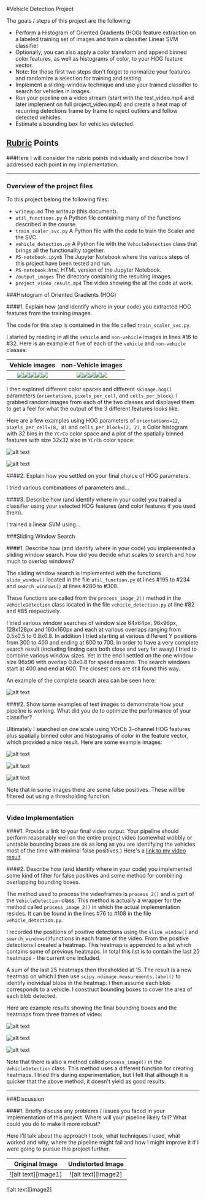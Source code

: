 #Vehicle Detection Project

The goals / steps of this project are the following:

* Perform a Histogram of Oriented Gradients (HOG) feature extraction on a labeled training set of images and train a classifier Linear SVM classifier
* Optionally, you can also apply a color transform and append binned color features, as well as histograms of color, to your HOG feature vector. 
* Note: for those first two steps don't forget to normalize your features and randomize a selection for training and testing.
* Implement a sliding-window technique and use your trained classifier to search for vehicles in images.
* Run your pipeline on a video stream (start with the test_video.mp4 and later implement on full project_video.mp4) and create a heat map of recurring detections frame by frame to reject outliers and follow detected vehicles.
* Estimate a bounding box for vehicles detected.

[//]: # "Image References"

[i1a1]: ./vehicle_test/7.png
[i1a2]: ./vehicle_test/13.png
[i1a3]: ./vehicle_test/25.png
[i1a4]: ./vehicle_test/19.png
[i1a5]: ./vehicle_test/31.png
[i1b1]: ./non_vehicle_test/extra40.png
[i1b2]: ./non_vehicle_test/extra67.png
[i1b3]: ./non_vehicle_test/extra39.png
[i1b4]: ./non_vehicle_test/extra38.png
[i1b5]: ./non_vehicle_test/extra35.png
[image2a]: ./output_images/car_img_HOG_bin_hist_4.png
[image2b]: ./output_images/noncar_img_HOG_bin_hist_2.png
[image3]: ./output_images/slide_windows.png
[image4a]: ./output_images/searchwindows_1.png
[image4b]: ./output_images/searchwindows_3.png
[image4c]: ./output_images/searchwindows_6.png
[image5a]: ./output_images/bbox_heatmap_1.png
[image5b]: ./output_images/bbox_heatmap_2.png
[image5c]: ./output_images/bbox_heatmap_3.png
[image6]: ./examples/labels_map.png
[image7]: ./examples/output_bboxes.png
[video1]: ./project_video_result.mp4

## [Rubric](https://review.udacity.com/#!/rubrics/513/view) Points
###Here I will consider the rubric points individually and describe how I addressed each point in my implementation.  

---
### Overview of the project files

To this project belong the following files:

- `writeup.md` The writeup (this document).
- `util_functions.py` A Python file containing many of the functions described in the course.
- `train_scaler_svc.py` A Python file with the code to train the Scaler and the SVC.
- `vehicle_detection.py` A Python file with the `VehicleDetection` class that brings all the functionality together.
- `P5-notebook.ipynb` The Jupyter Notebook where the various steps of this project have been tested and run.
- `P5-notebook.html` HTML version of the Jupyter Notebook.
- `/output_images` The directory containing the resulting images.
- `project_video_result.mp4` The video showing the all the code at work.

###Histogram of Oriented Gradients (HOG)

####1. Explain how (and identify where in your code) you extracted HOG features from the training images.

The code for this step is contained in the file called `train_scaler_svc.py`. 

I started by reading in all the `vehicle` and `non-vehicle` images in lines #16 to #32.  Here is an example of five of each of the `vehicle` and `non-vehicle` classes:

|              Vehicle images              |            non-Vehicle images            |
| :--------------------------------------: | :--------------------------------------: |
| ![][i1a1]![][i1a2]![][i1a3]![][i1a4]![][i1a5] | ![][i1b1]![][i1b2]![][i1b3]![][i1b4]![][i1b5] |


I then explored different color spaces and different `skimage.hog()` parameters (`orientations`, `pixels_per_cell`, and `cells_per_block`).  I grabbed random images from each of the two classes and displayed them to get a feel for what the output of the 3 different features looks like.

Here are a few examples using HOG parameters of `orientations=12`, `pixels_per_cell=(8, 8)` and `cells_per_block=(2, 2)`, a Color histogram with 32 bins in the `YCrCb` color space and  a plot of the spatially binned features with size 32x32 also in  `YCrCb` color space:

![alt text][image2a]

![alt text][image2b]


####2. Explain how you settled on your final choice of HOG parameters.

I tried various combinations of parameters and...

####3. Describe how (and identify where in your code) you trained a classifier using your selected HOG features (and color features if you used them).

I trained a linear SVM using...

###Sliding Window Search

####1. Describe how (and identify where in your code) you implemented a sliding window search.  How did you decide what scales to search and how much to overlap windows?

The sliding window search is implemented with the functions `slide_window()`  located in the file `util_function.py` at lines #195 to #234 and `search_windows()` at lines #280 to #308.

These functions are called from the `process_image_2()` method in the `VehicleDetection` class located in the file `vehicle_detection.py` at line #82 and #85 respectively.

I tried various window searches of window size 64x64px, 96x96px, 128x128px and 160x160px and each at various overlaps ranging from 0.5x0.5 to 0.8x0.8. In addition I tried starting at various different Y positions from 300 to 400 and ending at 600 to 700. In order to have a very complete search result (including finding cars both close and very far away) I tried to combine various window sizes. Yet in the end I settled on the one window size 96x96 with overlap 0.8x0.8 for speed reasons. The search windows start at 400 and end at 600. The closest cars are still found this way.

An example of the complete search area can be seen here:

![alt text][image3]

####2. Show some examples of test images to demonstrate how your pipeline is working.  What did you do to optimize the performance of your classifier?

Ultimately I searched on one scale using YCrCb 3-channel HOG features plus spatially binned color and histograms of color in the feature vector, which provided a nice result.  Here are some example images:

![alt text][image4a]

![alt text][image4b]

![alt text][image4c]

Note that in some images there are some false positives. These will be filtered out using a thresholding function.

---

### Video Implementation

####1. Provide a link to your final video output.  Your pipeline should perform reasonably well on the entire project video (somewhat wobbly or unstable bounding boxes are ok as long as you are identifying the vehicles most of the time with minimal false positives.)
Here's a [link to my video result](./project_video_result2.mp4)


####2. Describe how (and identify where in your code) you implemented some kind of filter for false positives and some method for combining overlapping bounding boxes.

The method used to process the videoframes is `process_2()` and is part of the `VehicleDetection` class. This method is actually a wrapper for the method called `process_image_2()` in which the actual implementation resides. It can be found in the lines #76 to #108 in the file `vehicle_detection.py`.

I recorded the positions of positive detections using the `slide_window()` and `search_windows()`functions in each frame of the video.  From the positive detections I created a heatmap. This heatmap is appended to a list which contains some of previous heatmaps. In total this list is to contain the last 25 heatmaps - the current one included.

A sum of the last 25 heatmaps then thresholded at 15. The result is a new heatmap on which  I then use `scipy.ndimage.measurements.label()` to identify individual blobs in the heatmap.  I then assume each blob corresponds to a vehicle.  I construct bounding boxes to cover the area of each blob detected. 

Here are example results showing the final bounding boxes and the heatmaps from three frames of video:

![alt text][image5a]

![alt text][image5b]

![alt text][image5c]

Note that there is also a method called `process_image()` in the `VehicleDetection` class. This method uses a different function for creating heatmaps. I tried this during experimentation, but I felt that although it is quicker that the above method, it doesn't yield as good results.

---

###Discussion

####1. Briefly discuss any problems / issues you faced in your implementation of this project.  Where will your pipeline likely fail?  What could you do to make it more robust?

Here I'll talk about the approach I took, what techniques I used, what worked and why, where the pipeline might fail and how I might improve it if I were going to pursue this project further.  

|   Original Image    |  Undistorted Image  |
| :-----------------: | :-----------------: |
| ![alt text][image1] | ![alt text][image2] |

![alt text][image2]